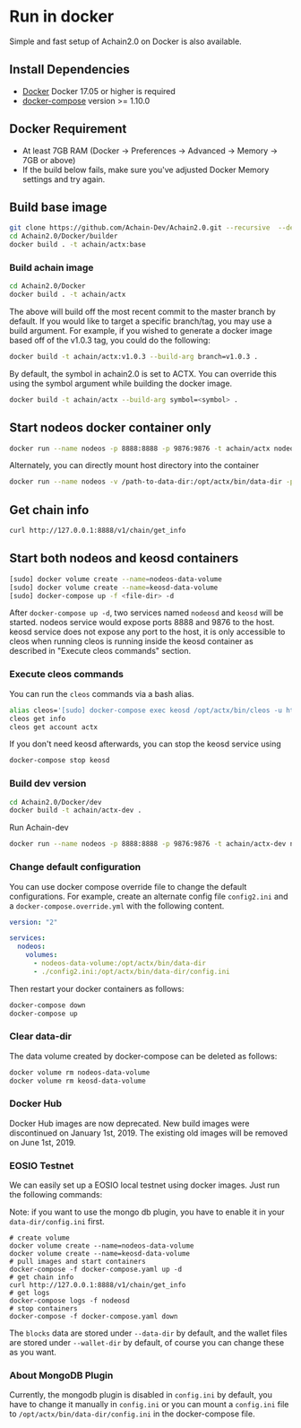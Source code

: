# Run in docker

Simple and fast setup of Achain2.0 on Docker is also available.

## Install Dependencies

- [Docker](https://docs.docker.com) Docker 17.05 or higher is required
- [docker-compose](https://docs.docker.com/compose/) version >= 1.10.0

## Docker Requirement

- At least 7GB RAM (Docker -> Preferences -> Advanced -> Memory -> 7GB or above)
- If the build below fails, make sure you've adjusted Docker Memory settings and try again.

## Build base image

```bash
git clone https://github.com/Achain-Dev/Achain2.0.git --recursive  --depth 1
cd Achain2.0/Docker/builder
docker build . -t achain/actx:base
```

### Build achain image

```bash
cd Achain2.0/Docker 
docker build . -t achain/actx
```

The above will build off the most recent commit to the master branch by default. If you would like to target a specific branch/tag, you may use a build argument. For example, if you wished to generate a docker image based off of the v1.0.3 tag, you could do the following:

```bash
docker build -t achain/actx:v1.0.3 --build-arg branch=v1.0.3 .
```

By default, the symbol in achain2.0 is set to ACTX. You can override this using the symbol argument while building the docker image.

```bash
docker build -t achain/actx --build-arg symbol=<symbol> .
```

## Start nodeos docker container only

```bash
docker run --name nodeos -p 8888:8888 -p 9876:9876 -t achain/actx nodeosd.sh -e --http-alias=nodeos:8888 --http-alias=127.0.0.1:8888 --http-alias=localhost:8888 arg1 arg2
```

Alternately, you can directly mount host directory into the container

```bash
docker run --name nodeos -v /path-to-data-dir:/opt/actx/bin/data-dir -p 8888:8888 -p 9876:9876 -t achain/actx nodeosd.sh -e --http-alias=nodeos:8888 --http-alias=127.0.0.1:8888 --http-alias=localhost:8888 arg1 arg2
```

## Get chain info

```bash
curl http://127.0.0.1:8888/v1/chain/get_info
```

## Start both nodeos and keosd containers

```bash
[sudo] docker volume create --name=nodeos-data-volume
[sudo] docker volume create --name=keosd-data-volume
[sudo] docker-compose up -f <file-dir> -d
```

After `docker-compose up -d`, two services named `nodeosd` and `keosd` will be started. nodeos service would expose ports 8888 and 9876 to the host. keosd service does not expose any port to the host, it is only accessible to cleos when running cleos is running inside the keosd container as described in "Execute cleos commands" section.

### Execute cleos commands

You can run the `cleos` commands via a bash alias.

```bash
alias cleos='[sudo] docker-compose exec keosd /opt/actx/bin/cleos -u http://nodeosd:8888 --wallet-url http://localhost:8900'
cleos get info
cleos get account actx
```

If you don't need keosd afterwards, you can stop the keosd service using

```bash
docker-compose stop keosd
```

### Build dev version

```bash
cd Achain2.0/Docker/dev
docker build -t achain/actx-dev .
```
Run Achain-dev

```bash
docker run --name nodeos -p 8888:8888 -p 9876:9876 -t achain/actx-dev nodeosd.sh -e --http-alias=nodeos:8888 --http-alias=127.0.0.1:8888 --http-alias=localhost:8888 --genesis-json /genesis.json --p2p-peer-address <peer-address>
```

### Change default configuration

You can use docker compose override file to change the default configurations. For example, create an alternate config file `config2.ini` and a `docker-compose.override.yml` with the following content.

```yaml
version: "2"

services:
  nodeos:
    volumes:
      - nodeos-data-volume:/opt/actx/bin/data-dir
      - ./config2.ini:/opt/actx/bin/data-dir/config.ini
```

Then restart your docker containers as follows:

```bash
docker-compose down
docker-compose up
```

### Clear data-dir

The data volume created by docker-compose can be deleted as follows:

```bash
docker volume rm nodeos-data-volume
docker volume rm keosd-data-volume
```

### Docker Hub

Docker Hub images are now deprecated. New build images were discontinued on January 1st, 2019. The existing old images will be removed on June 1st, 2019.

### EOSIO Testnet

We can easily set up a EOSIO local testnet using docker images. Just run the following commands:

Note: if you want to use the mongo db plugin, you have to enable it in your `data-dir/config.ini` first.

```
# create volume
docker volume create --name=nodeos-data-volume
docker volume create --name=keosd-data-volume
# pull images and start containers
docker-compose -f docker-compose.yaml up -d
# get chain info
curl http://127.0.0.1:8888/v1/chain/get_info
# get logs
docker-compose logs -f nodeosd
# stop containers
docker-compose -f docker-compose.yaml down
```

The `blocks` data are stored under `--data-dir` by default, and the wallet files are stored under `--wallet-dir` by default, of course you can change these as you want.

### About MongoDB Plugin

Currently, the mongodb plugin is disabled in `config.ini` by default, you have to change it manually in `config.ini` or you can mount a `config.ini` file to `/opt/actx/bin/data-dir/config.ini` in the docker-compose file.
